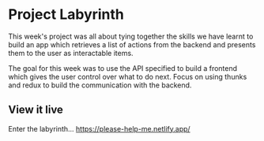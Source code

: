 # Project Labyrinth

This week's project was all about tying together the skills we have learnt to build an app which retrieves a list of actions from the backend and presents them to the user as interactable items.

The goal for this week was to use the API specified to build a frontend which gives the user control over what to do next. Focus on using thunks and redux to build the communication with the backend.

## View it live

Enter the labyrinth...
https://please-help-me.netlify.app/
